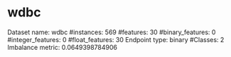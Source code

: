 # wdbc
Dataset name: wdbc
#instances: 569
#features: 30
  #binary_features: 0
  #integer_features: 0
  #float_features: 30
Endpoint type: binary
#Classes: 2
Imbalance metric: 0.0649398784906
